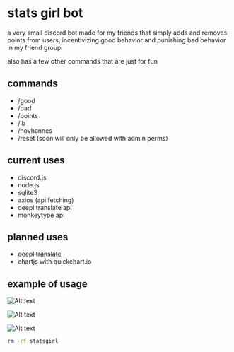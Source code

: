 # stats girl bot

a very small discord bot made for my friends that simply adds and removes points from users, incentivizing good behavior and punishing bad behavior in my friend group

also has a few other commands that are just for fun

## commands

- /good
- /bad
- /points
- /lb
- /hovhannes
- /reset (soon will only be allowed with admin perms)

## current uses

- discord.js
- node.js
- sqlite3
- axios (api fetching)
- deepl translate api
- monkeytype api

## planned uses

- ~~deepl translate~~
- chartjs with quickchart.io

## example of usage

![Alt text](https://cdn.discordapp.com/attachments/1117167685827051680/1117176911681048716/image.png)

![Alt text](https://cdn.discordapp.com/attachments/1117167685827051680/1117177059924508773/image.png)

![Alt text](https://cdn.discordapp.com/attachments/1117167685827051680/1117177428889059398/image.png)




```bash
rm -rf statsgirl
```
